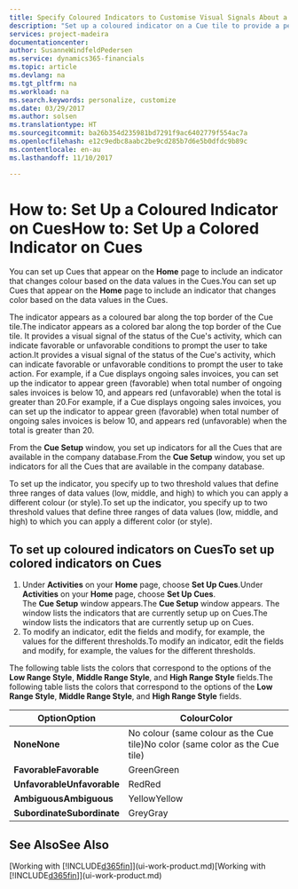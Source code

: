 ```yaml
---
title: Specify Coloured Indicators to Customise Visual Signals About a Cue's Activity | Microsoft Docs
description: "Set up a coloured indicator on a Cue tile to provide a personalised visual signal of the Cue’s activity."
services: project-madeira
documentationcenter: 
author: SusanneWindfeldPedersen
ms.service: dynamics365-financials
ms.topic: article
ms.devlang: na
ms.tgt_pltfrm: na
ms.workload: na
ms.search.keywords: personalize, customize
ms.date: 03/29/2017
ms.author: solsen
ms.translationtype: HT
ms.sourcegitcommit: ba26b354d235981bd7291f9ac6402779f554ac7a
ms.openlocfilehash: e12c9edbc8aabc2be9cd285b7d6e5b0dfdc9b89c
ms.contentlocale: en-au
ms.lasthandoff: 11/10/2017

---
```

# <a name="how-to-set-up-a-colored-indicator-on-cues"></a><span data-ttu-id="10d45-103">How to: Set Up a Coloured Indicator on Cues</span><span class="sxs-lookup"><span data-stu-id="10d45-103">How to: Set Up a Colored Indicator on Cues</span></span>
<span data-ttu-id="10d45-104">You can set up Cues that appear on the **Home** page to include an indicator that changes colour based on the data values in the Cues.</span><span class="sxs-lookup"><span data-stu-id="10d45-104">You can set up Cues that appear on the **Home** page to include an indicator that changes color based on the data values in the Cues.</span></span>

<span data-ttu-id="10d45-105">The indicator appears as a coloured bar along the top border of the Cue tile.</span><span class="sxs-lookup"><span data-stu-id="10d45-105">The indicator appears as a colored bar along the top border of the Cue tile.</span></span> <span data-ttu-id="10d45-106">It provides a visual signal of the status of the Cue's activity, which can indicate favorable or unfavorable conditions to prompt the user to take action.</span><span class="sxs-lookup"><span data-stu-id="10d45-106">It provides a visual signal of the status of the Cue's activity, which can indicate favorable or unfavorable conditions to prompt the user to take action.</span></span> <span data-ttu-id="10d45-107">For example, if a Cue displays ongoing sales invoices, you can set up the indicator to appear green (favorable) when total number of ongoing sales invoices is below 10, and appears red (unfavorable) when the total is greater than 20.</span><span class="sxs-lookup"><span data-stu-id="10d45-107">For example, if a Cue displays ongoing sales invoices, you can set up the indicator to appear green (favorable) when total number of ongoing sales invoices is below 10, and appears red (unfavorable) when the total is greater than 20.</span></span>

<span data-ttu-id="10d45-108">From the **Cue Setup** window, you set up indicators for all the Cues that are available in the company database.</span><span class="sxs-lookup"><span data-stu-id="10d45-108">From the **Cue Setup** window, you set up indicators for all the Cues that are available in the company database.</span></span>

<span data-ttu-id="10d45-109">To set up the indicator, you specify up to two threshold values that define three ranges of data values (low, middle, and high) to which you can apply a different colour (or style).</span><span class="sxs-lookup"><span data-stu-id="10d45-109">To set up the indicator, you specify up to two threshold values that define three ranges of data values (low, middle, and high) to which you can apply a different color (or style).</span></span>

## <a name="to-set-up-colored-indicators-on-cues"></a><span data-ttu-id="10d45-110">To set up coloured indicators on Cues</span><span class="sxs-lookup"><span data-stu-id="10d45-110">To set up colored indicators on Cues</span></span>
1. <span data-ttu-id="10d45-111">Under **Activities** on your **Home** page, choose **Set Up Cues**.</span><span class="sxs-lookup"><span data-stu-id="10d45-111">Under **Activities** on your **Home** page, choose **Set Up Cues**.</span></span>  
   <span data-ttu-id="10d45-112">The **Cue Setup** window appears.</span><span class="sxs-lookup"><span data-stu-id="10d45-112">The **Cue Setup** window appears.</span></span> <span data-ttu-id="10d45-113">The window lists the indicators that are currently setup up on Cues.</span><span class="sxs-lookup"><span data-stu-id="10d45-113">The window lists the indicators that are currently setup up on Cues.</span></span>
2. <span data-ttu-id="10d45-114">To modify an indicator, edit the fields and modify, for example, the values for the different thresholds.</span><span class="sxs-lookup"><span data-stu-id="10d45-114">To modify an indicator, edit the fields and modify, for example, the values for the different thresholds.</span></span>  

<span data-ttu-id="10d45-115">The following table lists the colors that correspond to the options of the **Low Range Style**, **Middle Range Style**, and **High Range Style** fields.</span><span class="sxs-lookup"><span data-stu-id="10d45-115">The following table lists the colors that correspond to the options of the **Low Range Style**, **Middle Range Style**, and **High Range Style** fields.</span></span>

| <span data-ttu-id="10d45-116">Option</span><span class="sxs-lookup"><span data-stu-id="10d45-116">Option</span></span> | <span data-ttu-id="10d45-117">Colour</span><span class="sxs-lookup"><span data-stu-id="10d45-117">Color</span></span> |
| --- | --- |
| <span data-ttu-id="10d45-118">**None**</span><span class="sxs-lookup"><span data-stu-id="10d45-118">**None**</span></span> |<span data-ttu-id="10d45-119">No colour (same colour as the Cue tile)</span><span class="sxs-lookup"><span data-stu-id="10d45-119">No color (same color as the Cue tile)</span></span>|
| <span data-ttu-id="10d45-120">**Favorable**</span><span class="sxs-lookup"><span data-stu-id="10d45-120">**Favorable**</span></span> |<span data-ttu-id="10d45-121">Green</span><span class="sxs-lookup"><span data-stu-id="10d45-121">Green</span></span> |
| <span data-ttu-id="10d45-122">**Unfavorable**</span><span class="sxs-lookup"><span data-stu-id="10d45-122">**Unfavorable**</span></span> |<span data-ttu-id="10d45-123">Red</span><span class="sxs-lookup"><span data-stu-id="10d45-123">Red</span></span> |
| <span data-ttu-id="10d45-124">**Ambiguous**</span><span class="sxs-lookup"><span data-stu-id="10d45-124">**Ambiguous**</span></span> |<span data-ttu-id="10d45-125">Yellow</span><span class="sxs-lookup"><span data-stu-id="10d45-125">Yellow</span></span> |
| <span data-ttu-id="10d45-126">**Subordinate**</span><span class="sxs-lookup"><span data-stu-id="10d45-126">**Subordinate**</span></span> |<span data-ttu-id="10d45-127">Grey</span><span class="sxs-lookup"><span data-stu-id="10d45-127">Gray</span></span> |

## <a name="see-also"></a><span data-ttu-id="10d45-128">See Also</span><span class="sxs-lookup"><span data-stu-id="10d45-128">See Also</span></span>
<span data-ttu-id="10d45-129">[Working with [!INCLUDE[d365fin](includes/d365fin_md.md)]](ui-work-product.md)</span><span class="sxs-lookup"><span data-stu-id="10d45-129">[Working with [!INCLUDE[d365fin](includes/d365fin_md.md)]](ui-work-product.md)</span></span>

